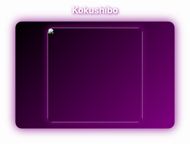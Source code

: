 

<div align="center">
  <h1 style="color: #fff; text-shadow: 2px 2px 8px #800080; font: cursive">Kokushibo</h1>
  <div style="background: linear-gradient(135deg, #000000, #800080); padding: 20px; border-radius: 20px; box-shadow: 0 0 30px #800080;">
    <img src="https://media1.tenor.com/m/BunrT3C3RmQAAAAC/neferoku-kokushib%C5%8D.gif" style="width: 300px; border-radius: 15px; box-shadow: 0px 0px 15px 5px rgba(128, 0, 128, 0.7);">
  </div>
</div>
